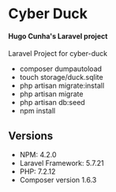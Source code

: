 # Cyber Duck
#### Hugo Cunha's Laravel project
Laravel Project for cyber-duck

- composer dumpautoload
- touch storage/duck.sqlite
- php artisan migrate:install
- php artisan migrate
- php artisan db:seed
- npm install

## Versions
- NPM: 4.2.0
- Laravel Framework: 5.7.21  
- PHP: 7.2.12
- Composer version 1.6.3